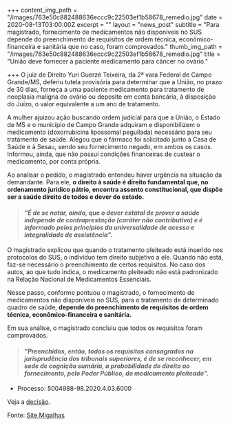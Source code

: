 +++
content_img_path = "/images/763e50c882488636eccc9c22503ef1b58678_remedio.jpg"
date = 2020-08-13T03:00:00Z
excerpt = ""
layout = "news_post"
subtitle = "Para magistrado, fornecimento de medicamentos não disponíveis no SUS depende do preenchimento de requisitos de ordem técnica, econômico-financeira e sanitária que no caso, foram comprovados."
thumb_img_path = "/images/763e50c882488636eccc9c22503ef1b58678_remedio.jpg"
title = "União deve fornecer a paciente medicamento para câncer no ovário."

+++
O juiz de Direito Yuri Guerzé Teixeira, da 2ª vara Federal de Campo Grande/MS, deferiu tutela provisória para determinar que a União, no prazo de 30 dias, forneça a uma paciente medicamento para tratamento de neoplasia maligna do ovário ou deposite em conta bancária, à disposição do Juízo, o valor equivalente a um ano de tratamento.

A mulher ajuizou ação buscando ordem judicial para que a União, o Estado de MS e o município de Campo Grande adquiram e disponibilizem o medicamento (doxorrubicina lipossomal peguilada) necessário para seu tratamento de saúde. Alegou que o fármaco foi solicitado junto à Casa de Saúde e à Sesau, sendo seu fornecimento negado, em ambos os casos. Informou, ainda, que não possui condições financeiras de custear o medicamento, por conta própria.

Ao analisar o pedido, o magistrado entendeu haver urgência na situação da demandante. Para ele, **o direito à saúde é direito fundamental que, no ordenamento jurídico pátrio, encontra assento constitucional, que dispõe ser a saúde direito de todos e dever do estado.**

> #### _"É de se notar, ainda, que o dever estatal de prover a saúde independe de contraprestação (caráter não contributivo) e é informado pelos princípios da universalidade de acesso e integralidade de assistência"._

O magistrado explicou que quando o tratamento pleiteado está inserido nos protocolos do SUS, o indivíduo tem direito subjetivo a ele. Quando não está, faz-se necessário o preenchimento de certos requisitos. No caso dos autos, ao que tudo indica, o medicamento pleiteado não está padronizado na Relação Nacional de Medicamentos Essenciais.

Nesse passo, conforme pontuou o magistrado, o fornecimento de medicamentos não disponíveis no SUS, para o tratamento de determinado quadro de saúde, **depende do preenchimento de requisitos de ordem técnica, econômico-financeira e sanitária.**

Em sua análise, o magistrado concluiu que todos os requisitos foram comprovados. 

> #### _"Preenchidos, então, todos os requisitos consagrados na jurisprudência dos tribunais superiores, é de se reconhecer, em sede de cognição sumária, a probabilidade do direito ao fornecimento, pelo Poder Público, do medicamento pleiteado"._

* Processo: 5004988-98.2020.4.03.6000

Veja a [decisão](https://www.migalhas.com.br/arquivos/2020/8/FC055D4F859655_medicamento.pdf).

Fonte: [Site Migalhas]()